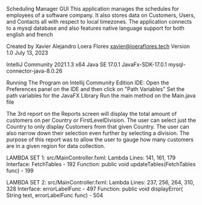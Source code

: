 Scheduling Manager GUI
This application manages the schedules for employees of a software company. It also stores data on Customers, Users, and Contacts all with respect to local timezones.
The application connects to a mysql database and also features native language support for both english and french

Created by Xavier Alejandro Loera Flores
xavier@loeraflores.tech
Version 1.0
July 13, 2023

IntelliJ Community 2021.1.3 x64
Java SE 17.0.1
JavaFx-SDK-17.0.1
mysql-connector-java-8.0.26

Running The Program on Intellij Community Edition IDE:
Open the Preferences panel on the IDE and then click on "Path Variables"
Set the path variables for the JavaFX Library
Run the main method on the Main.java file

The 3rd report on the Reports screen will display the total amount of customers on per Country or FirstLevelDivision.
The user can select just the Country to only display Customers from that given Country.
The user can also narrow down their selection even further by selecting a division.
The purpose of this report was to allow the user to gauge how many customers are in a given region for data collection.

LAMBDA SET 1:
src/MainController.fxml:
Lambda Lines: 141, 161, 179
Interface: FetchTables - 192
Function: public void updateTables(FetchTables func) - 199

LAMBDA SET 2:
src/MainController.fxml:
Lambda Lines: 237, 256, 264, 310, 328
Interface: errorLabelFunc - 497
Function: public void displayError( String text, errorLabelFunc func) - 504
